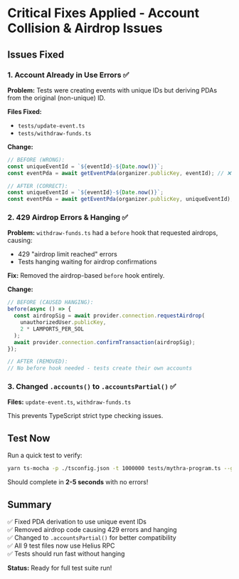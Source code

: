 # Critical Fixes Applied - Account Collision & Airdrop Issues

## Issues Fixed

### 1. **Account Already in Use Errors** ✅
**Problem:** Tests were creating events with unique IDs but deriving PDAs from the original (non-unique) ID.

**Files Fixed:**
- `tests/update-event.ts`
- `tests/withdraw-funds.ts`

**Change:**
```typescript
// BEFORE (WRONG):
const uniqueEventId = `${eventId}-${Date.now()}`;
const eventPda = await getEventPda(organizer.publicKey, eventId); // ❌ Uses original ID

// AFTER (CORRECT):
const uniqueEventId = `${eventId}-${Date.now()}`;
const eventPda = await getEventPda(organizer.publicKey, uniqueEventId); // ✅ Uses unique ID
```

### 2. **429 Airdrop Errors & Hanging** ✅
**Problem:** `withdraw-funds.ts` had a `before` hook that requested airdrops, causing:
- 429 "airdrop limit reached" errors
- Tests hanging waiting for airdrop confirmations

**Fix:** Removed the airdrop-based `before` hook entirely.

**Change:**
```typescript
// BEFORE (CAUSED HANGING):
before(async () => {
  const airdropSig = await provider.connection.requestAirdrop(
    unauthorizedUser.publicKey,
    2 * LAMPORTS_PER_SOL
  );
  await provider.connection.confirmTransaction(airdropSig);
});

// AFTER (REMOVED):
// No before hook needed - tests create their own accounts
```

### 3. **Changed `.accounts()` to `.accountsPartial()`** ✅
**Files:** `update-event.ts`, `withdraw-funds.ts`

This prevents TypeScript strict type checking issues.

## Test Now

Run a quick test to verify:

```bash
yarn ts-mocha -p ./tsconfig.json -t 1000000 tests/mythra-program.ts --grep "creates an event"
```

Should complete in **2-5 seconds** with no errors!

## Summary

✅ Fixed PDA derivation to use unique event IDs  
✅ Removed airdrop code causing 429 errors and hanging  
✅ Changed to `.accountsPartial()` for better compatibility  
✅ All 9 test files now use Helius RPC  
✅ Tests should run fast without hanging  

**Status:** Ready for full test suite run!
